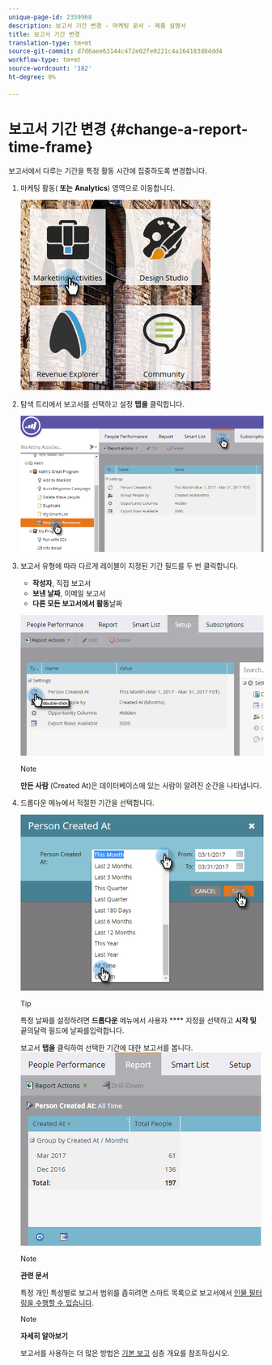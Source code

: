 ```yaml
---
unique-page-id: 2359968
description: 보고서 기간 변경 - 마케팅 문서 - 제품 설명서
title: 보고서 기간 변경
translation-type: tm+mt
source-git-commit: d7d6aee63144c472e02fe0221c4a164183d04dd4
workflow-type: tm+mt
source-wordcount: '182'
ht-degree: 0%

---
```



# 보고서 기간 변경 {#change-a-report-time-frame}

보고서에서 다루는 기간을 특정 활동 시간에 집중하도록 변경합니다.

1. 마케팅 활동( **또는** **Analytics**) 영역으로 이동합니다.

   ![](assets/image2017-3-27-9-3a15-3a9.png)

1. 탐색 트리에서 보고서를 선택하고 설정 **탭을** 클릭합니다.

   ![](assets/image2017-3-27-9-3a57-3a56.png)

1. 보고서 유형에 따라 다르게 레이블이 지정된 기간 필드를 두 번 클릭합니다.

   * **작성자**, 직접 보고서
   * **보낸 날짜**, 이메일 보고서
   * **다른 모든 보고서에서 활동**&#x200B;날짜

   ![](assets/image2017-3-27-9-3a58-3a23.png)

   >[!NOTE]
   >
   >**만든 사람** (Created At)은 데이터베이스에 있는 사람이 알려진 순간을 나타냅니다.

1. 드롭다운 메뉴에서 적절한 기간을 선택합니다.

   ![](assets/image2017-3-27-9-3a58-3a40.png)

   >[!TIP]
   >
   >특정 날짜를 설정하려면 **드롭다운** 메뉴에서 사용자 **** 지정을 선택하고 **시작 및** 끝의달력 필드에 날짜를입력합니다.

   보고서 **탭을** 클릭하여 선택한 기간에 대한 보고서를 봅니다.\
   ![](assets/image2017-3-27-9-3a59-3a1.png)

   >[!NOTE]
   >
   >**관련 문서**
   >
   >
   >특정 개인 특성별로 보고서 범위를 좁히려면 스마트 목록으로 보고서에서 [인물 필터링을 수행할 수 있습니다](filter-people-in-a-report-with-a-smart-list.md).

   >[!NOTE]
   >
   >**자세히 알아보기**
   >
   >
   >보고서를 사용하는 더 많은 방법은 [기본 보고](http://docs.marketo.com/display/docs/basic+reporting) 심층 개요를 참조하십시오.

